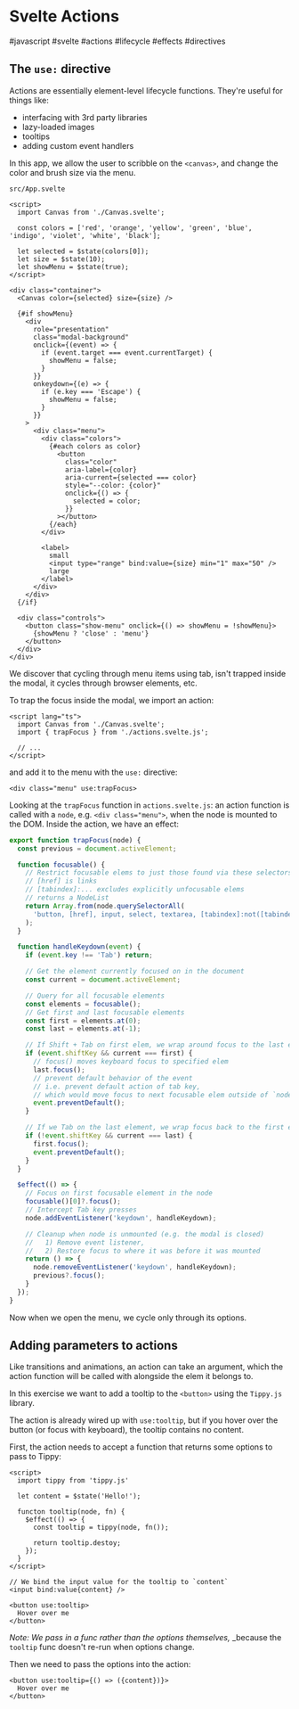 # Svelte Actions
#javascript #svelte #actions #lifecycle #effects #directives

## The `use:` directive

Actions are essentially element-level lifecycle functions.
They're useful for things like:
- interfacing with 3rd party libraries
- lazy-loaded images
- tooltips
- adding custom event handlers

In this app, we allow the user to scribble on the `<canvas>`,
and change the color and brush size via the menu.

`src/App.svelte`
```svelte
<script>
  import Canvas from './Canvas.svelte';

  const colors = ['red', 'orange', 'yellow', 'green', 'blue', 'indigo', 'violet', 'white', 'black'];

  let selected = $state(colors[0]);
  let size = $state(10);
  let showMenu = $state(true);
</script>

<div class="container">
  <Canvas color={selected} size={size} />

  {#if showMenu}
    <div
      role="presentation"
      class="modal-background"
      onclick={(event) => {
        if (event.target === event.currentTarget) {
          showMenu = false;
        }
      }}
      onkeydown={(e) => {
        if (e.key === 'Escape') {
          showMenu = false;
        }
      }}
    >
      <div class="menu">
        <div class="colors">
          {#each colors as color}
            <button
              class="color"
              aria-label={color}
              aria-current={selected === color}
              style="--color: {color}"
              onclick={() => {
                selected = color;
              }}
            ></button>
          {/each}
        </div>

        <label>
          small
          <input type="range" bind:value={size} min="1" max="50" />
          large
        </label>
      </div>
    </div>
  {/if}

  <div class="controls">
    <button class="show-menu" onclick={() => showMenu = !showMenu}>
      {showMenu ? 'close' : 'menu'}
    </button>
  </div>
</div>
```

We discover that cycling through menu items using tab,
isn't trapped inside the modal, it cycles through browser elements, etc.

To trap the focus inside the modal, we import an action:
```svelte 
<script lang="ts">
  import Canvas from './Canvas.svelte';
  import { trapFocus } from './actions.svelte.js';

  // ...
</script>
```
and add it to the menu with the `use:` directive:
```svelte
<div class="menu" use:trapFocus>
```

Looking at the `trapFocus` function in `actions.svelte.js`:
an action function is called with a `node`, e.g. `<div class="menu">`, when the node is mounted to the DOM.
Inside the action, we have an effect:
```javascript
export function trapFocus(node) {
  const previous = document.activeElement;

  function focusable() {
    // Restrict focusable elems to just those found via these selectors
    // [href] is links
    // [tabindex]:... excludes explicitly unfocusable elems
    // returns a NodeList
    return Array.from(node.querySelectorAll(
      'button, [href], input, select, textarea, [tabindex]:not([tabindex="-1"])'
    );
  }

  function handleKeydown(event) {
    if (event.key !== 'Tab') return;

    // Get the element currently focused on in the document
    const current = document.activeElement;

    // Query for all focusable elements
    const elements = focusable();
    // Get first and last focusable elements
    const first = elements.at(0);
    const last = elements.at(-1);

    // If Shift + Tab on first elem, we wrap around focus to the last elem
    if (event.shiftKey && current === first) {
      // focus() moves keyboard focus to specified elem
      last.focus();
      // prevent default behavior of the event
      // i.e. prevent default action of tab key,
      // which would move focus to next focusable elem outside of `node`
      event.preventDefault();
    }

    // If we Tab on the last element, we wrap focus back to the first elem
    if (!event.shiftKey && current === last) {
      first.focus();
      event.preventDefault();
    }
  }

  $effect(() => {
    // Focus on first focusable element in the node
    focusable()[0]?.focus();
    // Intercept Tab key presses
    node.addEventListener('keydown', handleKeydown);

    // Cleanup when node is unmounted (e.g. the modal is closed)
    //   1) Remove event listener,
    //   2) Restore focus to where it was before it was mounted
    return () => {
      node.removeEventListener('keydown', handleKeydown);
      previous?.focus();
    }
  });
}
```
Now when we open the menu, we cycle only through its options.

## Adding parameters to actions

Like transitions and animations, an action can take an argument,
which the action function will be called with alongside the elem it belongs to.

In this exercise we want to add a tooltip to the `<button>`
using the `Tippy.js` library.

The action is already wired up with `use:tooltip`,
but if you hover over the button (or focus with keyboard),
the tooltip contains no content.

First, the action needs to accept a function
that returns some options to pass to Tippy:
```svelte
<script>
  import tippy from 'tippy.js'

  let content = $state('Hello!');

  functon tooltip(node, fn) {
    $effect(() => {
      const tooltip = tippy(node, fn());

      return tooltip.destoy;
    });
  }
</script>

// We bind the input value for the tooltip to `content`
<input bind:value{content} />

<button use:tooltip>
  Hover over me
</button>
```
_Note: We pass in a func rather than the options themselves,_
_because the `tooltip` func doesn't re-run when options change.

Then we need to pass the options into the action:
```svelte
<button use:tooltip={() => ({content})}>
  Hover over me
</button>
```

